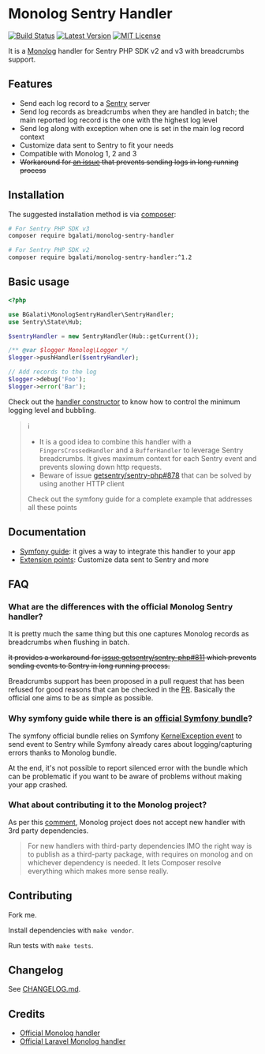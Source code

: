 # Monolog Sentry Handler

[![Build Status](https://img.shields.io/travis/B-Galati/monolog-sentry-handler/master.svg?style=flat-square)](https://travis-ci.org/B-Galati/monolog-sentry-handler)
[![Latest Version](https://img.shields.io/github/release/B-Galati/monolog-sentry-handler.svg?style=flat-square)](https://packagist.org/packages/bgalati/monolog-sentry-handler)
[![MIT License](https://img.shields.io/github/license/B-Galati/monolog-sentry-handler?style=flat-square)](LICENCE)

It is a [Monolog](https://github.com/Seldaek/monolog) handler for Sentry PHP SDK v2 and v3 with breadcrumbs support.

## Features

- Send each log record to a [Sentry](https://sentry.io) server
- Send log records as breadcrumbs when they are handled in batch; the main reported log record is the one with the highest log level
- Send log along with exception when one is set in the main log record context
- Customize data sent to Sentry to fit your needs
- Compatible with Monolog 1, 2 and 3
- ~~Workaround for [an issue](https://github.com/getsentry/sentry-php/issues/811) that prevents sending logs in long running process~~

## Installation

The suggested installation method is via [composer](https://getcomposer.org/):

```bash
# For Sentry PHP SDK v3
composer require bgalati/monolog-sentry-handler

# For Sentry PHP SDK v2
composer require bgalati/monolog-sentry-handler:^1.2
```

## Basic usage

```php
<?php

use BGalati\MonologSentryHandler\SentryHandler;
use Sentry\State\Hub;

$sentryHandler = new SentryHandler(Hub::getCurrent());

/** @var $logger Monolog\Logger */
$logger->pushHandler($sentryHandler);

// Add records to the log
$logger->debug('Foo');
$logger->error('Bar');
```

Check out the [handler constructor](src/SentryHandler.php) to know how to control the minimum logging level and bubbling.

>:information_source:
>
>- It is a good idea to combine this handler with a `FingersCrossedHandler` and a `BufferHandler`
>to leverage Sentry breadcrumbs. It gives maximum context for each Sentry event and prevents slowing down http requests.
>- Beware of issue [getsentry/sentry-php#878](https://github.com/getsentry/sentry-php/issues/878) that can be solved by
>using another HTTP client
>
>Check out the symfony guide for a complete example that addresses all these points

## Documentation

- [Symfony guide](doc/guide-symfony.md): it gives a way to integrate this handler to your app
- [Extension points](doc/extension-points.md): Customize data sent to Sentry and more

## FAQ

### What are the differences with the official Monolog Sentry handler?

It is pretty much the same thing but this one captures Monolog records as breadcrumbs
when flushing in batch.

~~It provides a workaround for [issue getsentry/sentry-php#811](https://github.com/getsentry/sentry-php/issues/811) which prevents sending events to Sentry in long running process.~~

Breadcrumbs support has been proposed in a pull request that has been refused for good reasons that
can be checked in the [PR](https://github.com/getsentry/sentry-php/pull/844). Basically the official one aims to be as simple as possible.

### Why symfony guide while there is an [official Symfony bundle](https://github.com/getsentry/sentry-symfony)?

The symfony official bundle relies on Symfony [KernelException event](https://symfony.com/doc/current/reference/events.html#kernel-exception)
to send event to Sentry while Symfony already cares about logging/capturing errors thanks to Monolog bundle.

At the end, it's not possible to report silenced error with the bundle which can be problematic if you want to be aware
of problems without making your app crashed.

### What about contributing it to the Monolog project?

As per this [comment](https://github.com/Seldaek/monolog/pull/1334#issuecomment-507297849), Monolog project does
not accept new handler with 3rd party dependencies.

>For new handlers with third-party dependencies IMO the right way is to publish as a third-party package,
>with requires on monolog and on whichever dependency is needed.
>It lets Composer resolve everything which makes more sense really.

## Contributing

Fork me.

Install dependencies with `make vendor`.

Run tests with `make tests`.

## Changelog

See [CHANGELOG.md](CHANGELOG.md).

## Credits

- [Official Monolog handler](https://github.com/getsentry/sentry-php/blob/2.1.1/src/Monolog/Handler.php)
- [Official Laravel Monolog handler](https://github.com/getsentry/sentry-laravel/blob/1.1.0/src/Sentry/Laravel/SentryHandler.php)
